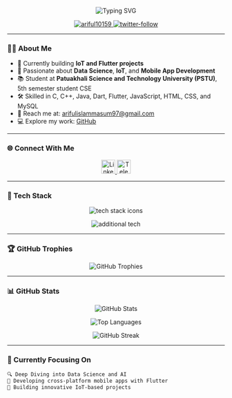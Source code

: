 <!-- Animated Typing Header -->
<p align="center">
  <img src="https://readme-typing-svg.demolab.com?font=Fira+Code&duration=4000&pause=1000&center=true&width=535&lines=Hi+%F0%9F%91%8B%2C+I'm+Ariful+Islam+Masum;A+Tech-Enthusiast+%F0%9F%92%BB;Flutter+%7C+C%2B%2B+%7C+Data+Science;Always+Learning+%F0%9F%93%9A" alt="Typing SVG" />
</p>

<p align="center">
  <a href="https://github.com/ariful10159">
    <img src="https://komarev.com/ghpvc/?username=ariful10159&label=Profile+views&color=0e75b6&style=flat" alt="ariful10159" />
  </a>
  <a href="https://twitter.com/your_twitter_here">
    <img src="https://img.shields.io/twitter/follow/your_twitter_here?logo=twitter&style=flat-square" alt="twitter-follow" />
  </a>
</p>

---

### 👨‍💻 About Me

- 🔭 Currently building **IoT and Flutter projects**  
- 🧠 Passionate about **Data Science**, **IoT**, and **Mobile App Development**  
- 📚 Student at **Patuakhali Science and Technology University (PSTU)**, 5th semester student CSE  
- 🛠️ Skilled in C, C++, Java, Dart, Flutter, JavaScript, HTML, CSS, and MySQL  
- 📧 Reach me at: [arifulislammasum97@gmail.com](mailto:arifulislammasum97@gmail.com)  
- 💻 Explore my work: [GitHub](https://github.com/ariful10159)  

---

### 🌐 Connect With Me

<p align="center">
  <a href="https://www.linkedin.com/in/ariful-islam-masum-301465318/">
    <img src="https://upload.wikimedia.org/wikipedia/commons/c/ca/LinkedIn_logo_initials.png" alt="LinkedIn" width="32" height="32"/>
  </a>
 
  <a href="https://t.me/ariful10159">
    <img src="https://upload.wikimedia.org/wikipedia/commons/8/82/Telegram_logo.svg" alt="Telegram" width="32" height="32"/>
  </a>
</p>



---

### 🚀 Tech Stack

<p align="center">
  <img src="https://skillicons.dev/icons?i=flutter,dart,java,cpp,c,mysql,html,css,js,git" alt="tech stack icons" />
</p>

<p align="center">
  <img src="https://skillicons.dev/icons?i=arduino,vscode,pandas,seaborn" alt="additional tech" />
</p>

---

### 🏆 GitHub Trophies

<p align="center">
  <img src="https://github-profile-trophy.vercel.app/?username=ariful10159&theme=gruvbox&row=2&column=3" alt="GitHub Trophies" />
</p>

---

### 📊 GitHub Stats

<p align="center">
  <img src="https://github-readme-stats.vercel.app/api?username=ariful10159&show_icons=true&theme=radical&rank_icon=github" alt="GitHub Stats" />
</p>

<p align="center">
  <img src="https://github-readme-stats.vercel.app/api/top-langs/?username=ariful10159&layout=compact&theme=radical" alt="Top Languages" />
</p>

<p align="center">
  <img src="https://github-readme-streak-stats.herokuapp.com/?user=ariful10159&theme=radical" alt="GitHub Streak" />
</p>

---

### 🎯 Currently Focusing On

```txt
🔍 Deep Diving into Data Science and AI
📱 Developing cross-platform mobile apps with Flutter
🚀 Building innovative IoT-based projects
